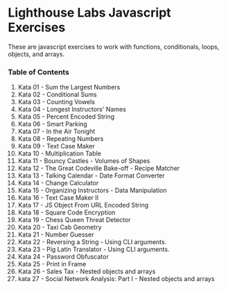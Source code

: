 # Lighthouse Labs Javascript Exercises

These are javascript exercises to work with functions, conditionals, loops, objects, and arrays.

### Table of Contents
1. Kata 01 - Sum the Largest Numbers
2. Kata 02 - Conditional Sums
3. Kata 03 - Counting Vowels
4. Kata 04 - Longest Instructors' Names
5. Kata 05 - Percent Encoded String
6. Kata 06 - Smart Parking
7. Kata 07 - In the Air Tonight
8. Kata 08 - Repeating Numbers
9. Kata 09 - Text Case Maker
10. Kata 10 - Multiplication Table
11. Kata 11 - Bouncy Castles - Volumes of Shapes
12. Kata 12 - The Great Codeville Bake-off - Recipe Matcher
13. Kata 13 - Talking Calendar - Date Format Converter
14. Kata 14 - Change Calculator
15. Kata 15 - Organizing Instructors - Data Manipulation
16. Kata 16 - Text Case Maker II
17. Kata 17 - JS Object From URL Encoded String
18. Kata 18 - Square Code Encryption
19. Kata 19 - Chess Queen Threat Detector
20. Kata 20 - Taxi Cab Geometry
21. Kata 21 - Number Guesser
22. Kata 22 - Reversing a String - Using CLI arguments.
23. Kata 23 - Pig Latin Translator - Using CLI arguments.
24. Kata 24 - Password Obfuscator
25. Kata 25 - Print in Frame
26. Kata 26 - Sales Tax - Nested objects and arrays
27. kata 27 - Social Network Analysis: Part I - Nested objects and arrays